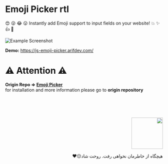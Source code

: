 # Emoji Picker rtl
😍 😜 😂 😛 Instantly add Emoji support to input fields on your website! 💥 ✨ 👍 🤘

![Example Screenshot][example-screenshot]

**Demo:** https://js-emoji-picker.arifdev.com/

# ⚠️ Attention ⚠️
**Origin Repo => [Emoji Picker][origin-repo]**<br/>
for installation and more information please go to **origin repository**

<h1></h1>
<div style="direction: rtl;margin-top: 5rem;">
<img src="https://github.com/alisalehi1380/emoji-picker-rtl/assets/111766206/a8da6edc-79bd-4fbb-875d-61bd3afaefc4" style="text-align: right; width: 100px"/>

هیچگاه از خاطرمان نخواهی رفت. روحت شاد😔❤️
</div>

[origin-repo]:https://github.com/jmadler/emoji-picker
[example-screenshot]:https://github.com/alisalehi1380/emoji-picker-rtl/assets/111766206/d466e79e-1c9c-40b0-a09a-fafc2c8a2b6d
[Saber-Rastikerdar]:https://github.com/alisalehi1380/emoji-picker-rtl/assets/111766206/a8da6edc-79bd-4fbb-875d-61bd3afaefc4


